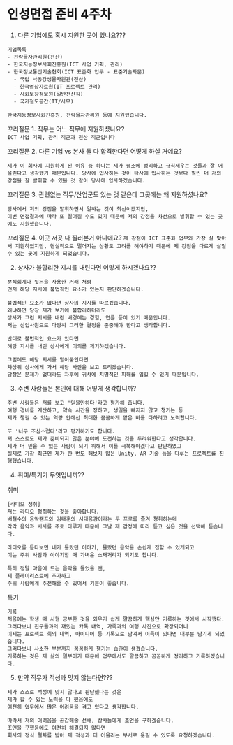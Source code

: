 # 인성면접 준비 4주차

1. 다른 기업에도 혹시 지원한 곳이 있나요???

```
기업목록
- 전략물자관리원(전산)
- 한국지능정보사회진흥원(ICT 사업 기획, 관리)
- 한국정보통신기술협회(ICT 표준화 업무 - 표준기술자문)
  - 국립 낙동강생물자원관(전산)
  - 한국영상자료원(IT 프로젝트 관리)
  - 사회보장정보원(일반전산직)
  - 국가철도공간(IT/사무)

한국지능정보사회진흥원, 전략물자관리원 등에 지원했습니다.
```

꼬리질문 1. 직무는 어느 직무에 지원하셨나요?  
 `ICT 사업 기획, 관리 직군과 전산 직군입니다`

꼬리질문 2. 다른 기업 vs 본사 둘 다 합격한다면 어떻게 하실 거예요?

```
제가 이 회사에 지원하게 된 이유 중 하나는 제가 평소에 정리하고 규칙세우는 것들과 잘 어울린다고 생각했기 때문입니다. 당사에 입사하는 것이 타사에 입사하는 것보다 훨씬 더 저의 강점을 잘 발휘할 수 있을 것 같아 당사에 입사하겠습니다.
```

꼬리질문 3. 관련없는 직무/산업군도 있는 것 같은데 그곳에는 왜 지원하셨나요?

```
당사에서 저의 강점을 발휘하면서 일하는 것이 최선이겠지만,
이번 면접결과에 따라 또 떨어질 수도 있기 때문에 저의 강점을 차선으로 발휘할 수 있는 곳에도 지원했습니다.
```

꼬리질문 4. 이곳 저곳 다 찔러본거 아니에요?
`제 강점이 ICT 표준화 업무와 가장 잘 맞아서 지원하였지만, 현실적으로 떨어지는 상황도 고려를 해야하기 때문에 제 강점을 다르게 살릴 수 있는 곳에 지원하게 되었습니다.`

2. 상사가 불합리한 지시를 내린다면 어떻게 하시겠나요??

```
분식회계나 뒷돈을 사용한 거래 처럼
먼저 해당 지시에 불법적인 요소가 있는지 판단하겠습니다.

불법적인 요소가 없다면 상사의 지시를 따르겠습니다.
왜냐하면 당장 제가 보기에 불합리하더라도
상사가 그런 지시를 내린 배경에는 경험, 연륜 등이 있기 때문입니다.
저는 신입사원으로 마땅히 그러한 결정을 존중해야 한다고 생각합니다.

반대로 불법적인 요소가 있다면
해당 지시를 내린 상사에게 이의를 제기하겠습니다.

그럼에도 해당 지시를 밀어붙인다면
차상위 상사에게 가서 해당 사안을 보고 드리겠습니다.
당장은 문제가 없더라도 차후에 귀사에 치명적인 피해를 입힐 수 있기 때문입니다.
```

3. 주변 사람들은 본인에 대해 어떻게 생각합니까?

```
주변 사람들은 저를 보고 '믿을만하다'라고 평가해 줍니다.
여행 경비를 계산하고, 약속 시간을 정하고, 생일을 빠지지 않고 챙기는 등
제가 챙길 수 있는 역량 안에선 최대한 꼼꼼하게 맡은 바를 다하려고 노력합니다.

또 '너무 조심스럽다'라고 평가하기도 합니다.
저 스스로도 제가 준비되지 않은 분야에 도전하는 것을 두려워한다고 생각합니다.
제가 더 믿을 수 있는 사람이 되기 위해서 이를 극복해야겠다고 판단하였고
실제로 가장 최근엔 제가 한 번도 해보지 않은 Unity, AR 기술 등을 다루는 프로젝트를 진행했습니다.
```

4. 취미/특기가 무엇입니까??

취미

```
[라디오 청취]
저는 라디오 청취하는 것을 좋아합니다.
배철수의 음악캠프와 김태훈의 시대음감이라는 두 프로를 즐겨 청취하는데
각각 음악과 시사를 주로 다루기 때문에 그날 제 감정에 따라 듣고 싶은 것을 선택해 듣습니다.

라디오를 듣다보면 내가 몰랐던 이야기, 몰랐던 음악을 손쉽게 접할 수 있게되고
이는 주위 사람과 이야기할 때 가벼운 소재거리가 되기도 합니다.

특히 정말 마음에 드는 음악을 들었을 땐,
제 플레이리스트에 추가하고
주위 사람에게 추천해줄 수 있어서 기분이 좋습니다.
```

특기

```
기록
처음에는 학생 때 시험 공부한 것을 외우기 쉽게 깔끔하게 핵심만 기록하는 것에서 시작했다.
그러다보니 친구들과의 재밌는 카톡 내역, 가족과의 여행 사진으로 확장되더니
이제는 프로젝트 회의 내역, 아이디어 등 기록으로 남겨서 이득이 있다면 대부분 남기게 되었습니다.
그러다보니 사소한 부분까지 꼼꼼하게 챙기는 습관이 생겼습니다.
기록하는 것은 제 삶의 일부이기 때문에 업무에서도 깔끔하고 꼼꼼하게 정리하고 기록하겠습니다.
```

5. 만약 직무가 적성과 맞지 않는다면???

```
제가 스스로 적성에 맞지 않다고 판단했다는 것은
제가 할 수 있는 노력을 다 했음에도
여전히 업무에서 많은 어려움을 겪고 있다고 생각합니다.

따라서 저의 어려움을 공감해줄 선배, 상사들에게 조언을 구하겠습니다.
조언을 구했음에도 여전히 해결되지 않다면
회사의 정식 절차를 밟아 제 적성과 더 어울리는 부서로 옮길 수 있도록 요청하겠습니다.
```
